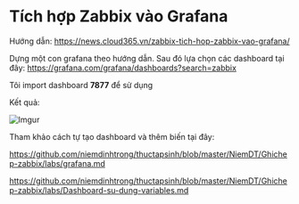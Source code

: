 # Tích hợp Zabbix vào Grafana

Hướng dẫn: https://news.cloud365.vn/zabbix-tich-hop-zabbix-vao-grafana/

Dựng một con grafana theo hướng dẫn. Sau đó lựa chọn các dashboard tại đây: https://grafana.com/grafana/dashboards?search=zabbix

Tôi import dashboard **7877** để sử dụng

Kết quả:

![Imgur](https://i.imgur.com/gAYHVR4.png)


Tham khảo cách tự tạo dashboard và thêm biến tại đây:

https://github.com/niemdinhtrong/thuctapsinh/blob/master/NiemDT/Ghichep-zabbix/labs/grafana.md

https://github.com/niemdinhtrong/thuctapsinh/blob/master/NiemDT/Ghichep-zabbix/labs/Dashboard-su-dung-variables.md

